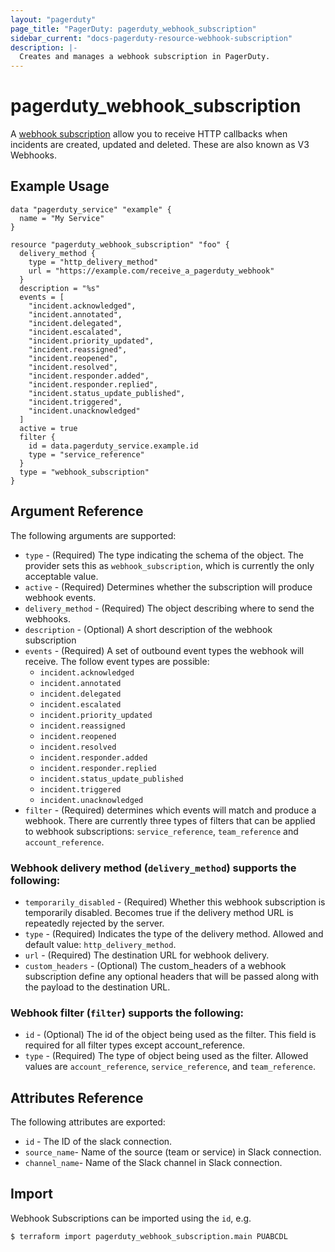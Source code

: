 ```yaml
---
layout: "pagerduty"
page_title: "PagerDuty: pagerduty_webhook_subscription"
sidebar_current: "docs-pagerduty-resource-webhook-subscription"
description: |-
  Creates and manages a webhook subscription in PagerDuty.
---
```


# pagerduty\_webhook\_subscription

A [webhook subscription](https://developer.pagerduty.com/docs/ZG9jOjExMDI5NTkw-v3-overview) allow you to receive HTTP callbacks when incidents are created, updated and deleted. These are also known as V3 Webhooks.

## Example Usage

```hcl
data "pagerduty_service" "example" {
  name = "My Service"
}

resource "pagerduty_webhook_subscription" "foo" {
  delivery_method {
    type = "http_delivery_method"
    url = "https://example.com/receive_a_pagerduty_webhook"
  }
  description = "%s"
  events = [
    "incident.acknowledged",
    "incident.annotated",
    "incident.delegated",
    "incident.escalated",
    "incident.priority_updated",
    "incident.reassigned",
    "incident.reopened",
    "incident.resolved",
    "incident.responder.added",
    "incident.responder.replied",
    "incident.status_update_published",
    "incident.triggered",
    "incident.unacknowledged"
  ]
  active = true
  filter {
    id = data.pagerduty_service.example.id
    type = "service_reference"
  }
  type = "webhook_subscription"
}

```

## Argument Reference

The following arguments are supported:

  * `type` - (Required) The type indicating the schema of the object. The provider sets this as `webhook_subscription`, which is currently the only acceptable value. 
  * `active` - (Required) Determines whether the subscription will produce webhook events.
  * `delivery_method` - (Required) The object describing where to send the webhooks.
  * `description` - (Optional) A short description of the webhook subscription
  * `events` - (Required) A set of outbound event types the webhook will receive. The follow event types are possible: 
    * `incident.acknowledged`
    * `incident.annotated`
    * `incident.delegated`
    * `incident.escalated`
    * `incident.priority_updated`
    * `incident.reassigned`
    * `incident.reopened`
    * `incident.resolved`
    * `incident.responder.added`
    * `incident.responder.replied`
    * `incident.status_update_published`
    * `incident.triggered`
    * `incident.unacknowledged`
  * `filter` - (Required) determines which events will match and produce a webhook. There are currently three types of filters that can be applied to webhook subscriptions: `service_reference`, `team_reference` and `account_reference`.

### Webhook delivery method (`delivery_method`) supports the following:

* `temporarily_disabled` - (Required) Whether this webhook subscription is temporarily disabled. Becomes true if the delivery method URL is repeatedly rejected by the server.
* `type` - (Required) Indicates the type of the delivery method. Allowed and default value: `http_delivery_method`.
* `url` - (Required) The destination URL for webhook delivery.
* `custom_headers` - (Optional) The custom_headers of a webhook subscription define any optional headers that will be passed along with the payload to the destination URL.

### Webhook filter (`filter`) supports the following:

* `id` - (Optional) The id of the object being used as the filter. This field is required for all filter types except account_reference.
* `type` - (Required) The type of object being used as the filter. Allowed values are `account_reference`, `service_reference`, and `team_reference`.

## Attributes Reference

The following attributes are exported:

  * `id` - The ID of the slack connection.
  * `source_name`- Name of the source (team or service) in Slack connection.
  * `channel_name`- Name of the Slack channel in Slack connection.

## Import

Webhook Subscriptions can be imported using the `id`, e.g.

```
$ terraform import pagerduty_webhook_subscription.main PUABCDL
```
